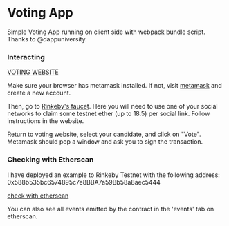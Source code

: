 # Voting App

Simple Voting App running on client side with webpack bundle script. Thanks to @dappuniversity.

### Interacting

[VOTING WEBSITE](https://dapps.neocities.org/voting/index.html)

Make sure your browser has metamask installed. If not, visit [metamask](https://metamask.io/) and create a new account.

Then, go to [Rinkeby's faucet](https://faucet.rinkeby.io/). Here you will need to use one of your social networks to claim some testnet ether (up to 18.5) per social link. Follow instructions in the website.

Return to voting website, select your candidate, and click on "Vote". Metamask should pop a window and ask you to sign the transaction.

### Checking with Etherscan

I have deployed an example to Rinkeby Testnet with the following address: 0x588b535bc6574895c7e8BBA7a59Bb58a8aec5444

[check with etherscan](https://rinkeby.etherscan.io/address/0x588b535bc6574895c7e8BBA7a59Bb58a8aec5444)

You can also see all events emitted by the contract in the 'events' tab on etherscan.
